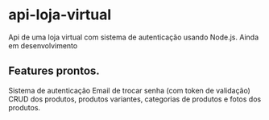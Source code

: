 # api-loja-virtual
Api de uma loja virtual com sistema de autenticação usando Node.js. Ainda em desenvolvimento

## Features prontos.
Sistema de autenticação
Email de trocar senha (com token de validação)
CRUD dos produtos, produtos variantes, categorias de produtos e fotos dos produtos.
